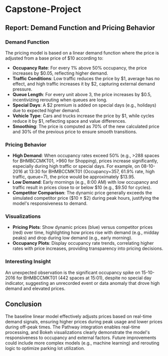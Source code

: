 # Capstone-Project
## Report: Demand Function and Pricing Behavior
### Demand Function
The pricing model is based on a linear demand function where the price is adjusted from a base price of $10 according to:
- **Occupancy Rate**: For every 1% above 50% occupancy, the price increases by $0.05, reflecting higher demand.
- **Traffic Conditions**: Low traffic reduces the price by $1, average has no effect, and high traffic increases it by $2, capturing external demand pressure.
- **Queue Length**: For every unit above 3, the price increases by $0.5, incentivizing rerouting when queues are long.
- **Special Days**: A $2 premium is added on special days (e.g., holidays) due to expected higher demand.
- **Vehicle Type**: Cars and trucks increase the price by $1, while cycles reduce it by $1, reflecting space and value differences.
- **Smoothing**: The price is computed as 70% of the new calculated price and 30% of the previous price to ensure smooth transitions.

### Pricing Behavior
- **High Demand**: When occupancy rates exceed 50% (e.g., >288 spaces for BHMBCCMKT01, >960 for Shopping), prices increase significantly, especially during high traffic or special days. For example, on 08-10-2016 at 13:30 for BHMBCCMKT01 (Occupancy=357, 61.9% rate, high traffic, queue=7), the price would be approximately $13.95.
- **Low Demand**: Early mornings (e.g., 8:00 AM) with low occupancy and traffic result in prices close to or below $10 (e.g., $9.50 for cycles).
- **Competitor Comparison**: The dynamic price generally exceeds the simulated competitor price ($10 ± $2) during peak hours, justifying the model's responsiveness to demand.

### Visualizations
- **Pricing Plots**: Show dynamic prices (blue) versus competitor prices (red) over time, highlighting how prices rise with demand (e.g., midday peaks) and drop during low demand (e.g., early morning).
- **Occupancy Plots**: Display occupancy rate trends, correlating higher rates with price increases, providing transparency into pricing decisions.

### Interesting Insight
An unexpected observation is the significant occupancy spike on 15-10-2016 for BHMBCCMKT01 (442 spaces at 15:01), despite no special day indicator, suggesting an unrecorded event or data anomaly that drove high demand and elevated prices.

## Conclusion
The baseline linear model effectively adjusts prices based on real-time demand signals, ensuring higher prices during peak usage and lower prices during off-peak times. The Pathway integration enables real-time processing, and Bokeh visualizations clearly demonstrate the model's responsiveness to occupancy and external factors. Future improvements could include more complex models (e.g., machine learning) and rerouting logic to optimize parking lot utilization.
